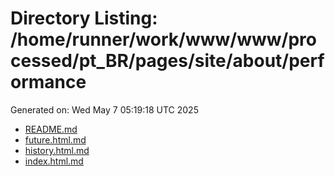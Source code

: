 # Directory Listing: /home/runner/work/www/www/processed/pt_BR/pages/site/about/performance
Generated on: Wed May  7 05:19:18 UTC 2025

- [README.md](README.md)
- [future.html.md](future.html.md)
- [history.html.md](history.html.md)
- [index.html.md](index.html.md)
